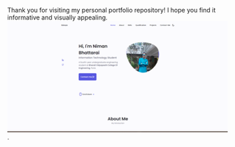 Thank you for visiting my personal portfolio repository! I hope you find it informative and visually appealing.
![Portfolio](https://github.com/nimanbhattarai/Portfolio_Website/blob/main/assets/img/portfolio-image.png).

